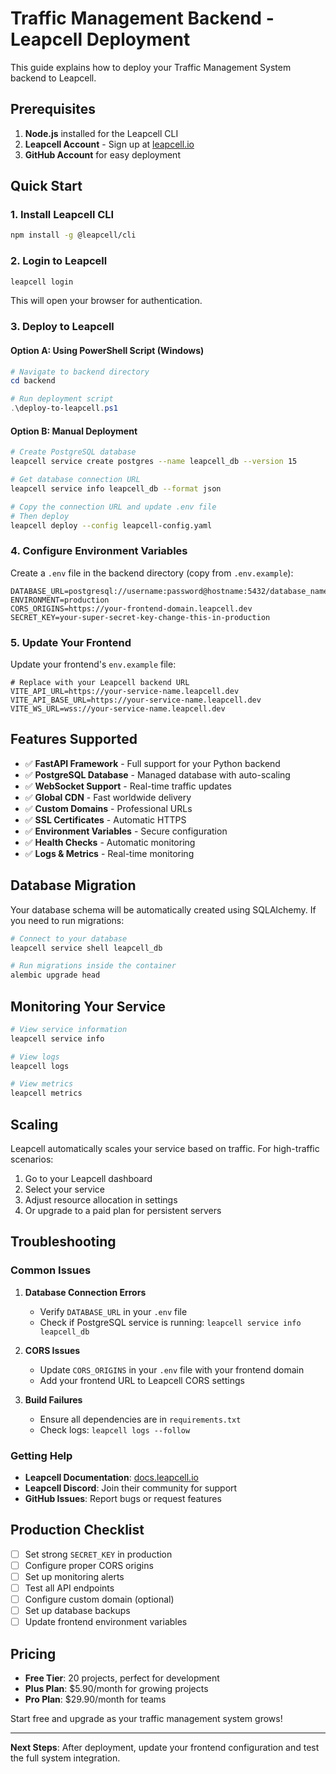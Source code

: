 # Traffic Management Backend - Leapcell Deployment

This guide explains how to deploy your Traffic Management System backend to Leapcell.

## Prerequisites

1. **Node.js** installed for the Leapcell CLI
2. **Leapcell Account** - Sign up at [leapcell.io](https://leapcell.io)
3. **GitHub Account** for easy deployment

## Quick Start

### 1. Install Leapcell CLI

```bash
npm install -g @leapcell/cli
```

### 2. Login to Leapcell

```bash
leapcell login
```

This will open your browser for authentication.

### 3. Deploy to Leapcell

#### Option A: Using PowerShell Script (Windows)

```powershell
# Navigate to backend directory
cd backend

# Run deployment script
.\deploy-to-leapcell.ps1
```

#### Option B: Manual Deployment

```bash
# Create PostgreSQL database
leapcell service create postgres --name leapcell_db --version 15

# Get database connection URL
leapcell service info leapcell_db --format json

# Copy the connection URL and update .env file
# Then deploy
leapcell deploy --config leapcell-config.yaml
```

### 4. Configure Environment Variables

Create a `.env` file in the backend directory (copy from `.env.example`):

```env
DATABASE_URL=postgresql://username:password@hostname:5432/database_name
ENVIRONMENT=production
CORS_ORIGINS=https://your-frontend-domain.leapcell.dev
SECRET_KEY=your-super-secret-key-change-this-in-production
```

### 5. Update Your Frontend

Update your frontend's `env.example` file:

```env
# Replace with your Leapcell backend URL
VITE_API_URL=https://your-service-name.leapcell.dev
VITE_API_BASE_URL=https://your-service-name.leapcell.dev
VITE_WS_URL=wss://your-service-name.leapcell.dev
```

## Features Supported

- ✅ **FastAPI Framework** - Full support for your Python backend
- ✅ **PostgreSQL Database** - Managed database with auto-scaling
- ✅ **WebSocket Support** - Real-time traffic updates
- ✅ **Global CDN** - Fast worldwide delivery
- ✅ **Custom Domains** - Professional URLs
- ✅ **SSL Certificates** - Automatic HTTPS
- ✅ **Environment Variables** - Secure configuration
- ✅ **Health Checks** - Automatic monitoring
- ✅ **Logs & Metrics** - Real-time monitoring

## Database Migration

Your database schema will be automatically created using SQLAlchemy. If you need to run migrations:

```bash
# Connect to your database
leapcell service shell leapcell_db

# Run migrations inside the container
alembic upgrade head
```

## Monitoring Your Service

```bash
# View service information
leapcell service info

# View logs
leapcell logs

# View metrics
leapcell metrics
```

## Scaling

Leapcell automatically scales your service based on traffic. For high-traffic scenarios:

1. Go to your Leapcell dashboard
2. Select your service
3. Adjust resource allocation in settings
4. Or upgrade to a paid plan for persistent servers

## Troubleshooting

### Common Issues

1. **Database Connection Errors**
   - Verify `DATABASE_URL` in your `.env` file
   - Check if PostgreSQL service is running: `leapcell service info leapcell_db`

2. **CORS Issues**
   - Update `CORS_ORIGINS` in your `.env` file with your frontend domain
   - Add your frontend URL to Leapcell CORS settings

3. **Build Failures**
   - Ensure all dependencies are in `requirements.txt`
   - Check logs: `leapcell logs --follow`

### Getting Help

- **Leapcell Documentation**: [docs.leapcell.io](https://docs.leapcell.io)
- **Leapcell Discord**: Join their community for support
- **GitHub Issues**: Report bugs or request features

## Production Checklist

- [ ] Set strong `SECRET_KEY` in production
- [ ] Configure proper CORS origins
- [ ] Set up monitoring alerts
- [ ] Test all API endpoints
- [ ] Configure custom domain (optional)
- [ ] Set up database backups
- [ ] Update frontend environment variables

## Pricing

- **Free Tier**: 20 projects, perfect for development
- **Plus Plan**: $5.90/month for growing projects
- **Pro Plan**: $29.90/month for teams

Start free and upgrade as your traffic management system grows!

---

**Next Steps**: After deployment, update your frontend configuration and test the full system integration.
